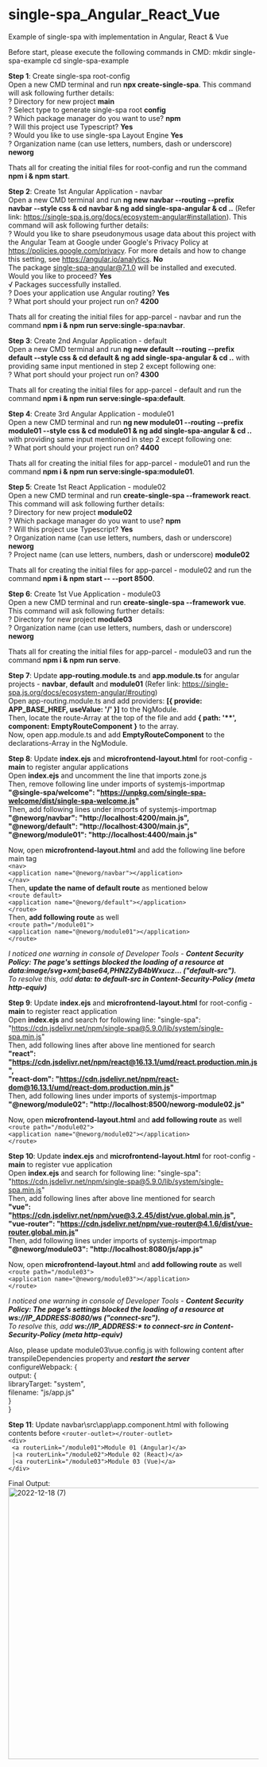 # single-spa_Angular_React_Vue
Example of single-spa with implementation in Angular, React &amp; Vue

Before start, please execute the following commands in CMD:
mkdir single-spa-example
cd single-spa-example

**Step 1**: Create single-spa root-config\
Open a new CMD terminal and run **npx create-single-spa**. This command will ask following further details:\
? Directory for new project **main**\
? Select type to generate single-spa root **config**\
? Which package manager do you want to use? **npm**\
? Will this project use Typescript? **Yes**\
? Would you like to use single-spa Layout Engine **Yes**\
? Organization name (can use letters, numbers, dash or underscore) **neworg**

Thats all for creating the initial files for root-config and run the command **npm i & npm start**.

**Step 2**: Create 1st Angular Application - navbar\
Open a new CMD terminal and run **ng new navbar  --routing --prefix navbar --style css & cd navbar & ng add single-spa-angular & cd ..** (Refer link: https://single-spa.js.org/docs/ecosystem-angular#installation). This command will ask following further details:\
? Would you like to share pseudonymous usage data about this project with the Angular Team at Google under Google's Privacy Policy at https://policies.google.com/privacy. For more details and how to change this setting, see https://angular.io/analytics. **No**\
The package single-spa-angular@7.1.0 will be installed and executed.\
Would you like to proceed? **Yes**\
√ Packages successfully installed.\
? Does your application use Angular routing? **Yes**\
? What port should your project run on? **4200**

Thats all for creating the initial files for app-parcel - navbar and run the command **npm i & npm run serve:single-spa:navbar**.

**Step 3**: Create 2nd Angular Application - default\
Open a new CMD terminal and run **ng new default  --routing --prefix default --style css & cd default & ng add single-spa-angular & cd ..** with providing same input mentioned in step 2 except following one:\
? What port should your project run on? **4300**

Thats all for creating the initial files for app-parcel - default and run the command **npm i & npm run serve:single-spa:default**.

**Step 4**: Create 3rd Angular Application - module01\
Open a new CMD terminal and run **ng new module01  --routing --prefix module01 --style css & cd module01 & ng add single-spa-angular & cd ..** with providing same input mentioned in step 2 except following one:\
? What port should your project run on? **4400**

Thats all for creating the initial files for app-parcel - module01 and run the command **npm i & npm run serve:single-spa:module01**.

**Step 5**: Create 1st React Application - module02\
Open a new CMD terminal and run **create-single-spa --framework react**. This command will ask following further details:\
? Directory for new project **module02**\
? Which package manager do you want to use? **npm**\
? Will this project use Typescript? **Yes**\
? Organization name (can use letters, numbers, dash or underscore) **neworg**\
? Project name (can use letters, numbers, dash or underscore) **module02**

Thats all for creating the initial files for app-parcel - module02 and run the command **npm i & npm start -- --port 8500**.

**Step 6**: Create 1st Vue Application - module03\
Open a new CMD terminal and run **create-single-spa --framework vue**. This command will ask following further details:\
? Directory for new project **module03**\
? Organization name (can use letters, numbers, dash or underscore) **neworg**

Thats all for creating the initial files for app-parcel - module03 and run the command **npm i & npm run serve**.

**Step 7**: Update **app-routing.module.ts** and **app.module.ts** for angular projects - **navbar**, **default** and **module01** (Refer link: https://single-spa.js.org/docs/ecosystem-angular/#routing) \
Open app-routing.module.ts and add providers: **[{ provide: APP_BASE_HREF, useValue: '/' }]** to the NgModule.\
Then, locate the route-Array at the top of the file and add **{ path: '\*\*', component: EmptyRouteComponent }** to the array.\
Now, open app.module.ts and add **EmptyRouteComponent** to the declarations-Array in the NgModule.

**Step 8**: Update **index.ejs** and **microfrontend-layout.html** for root-config - **main** to register angular applications\
Open **index.ejs** and uncomment the line that imports zone.js\
Then, remove following line under imports of systemjs-importmap\
**"@single-spa/welcome": "https://unpkg.com/single-spa-welcome/dist/single-spa-welcome.js"** \
Then, add following lines under imports of systemjs-importmap\
**"@neworg/navbar": "http://localhost:4200/main.js", \
"@neworg/default": "http://localhost:4300/main.js", \
"@neworg/module01": "http://localhost:4400/main.js"**

Now, open **microfrontend-layout.html** and add the following line before main tag\
`<nav>` \
`<application name="@neworg/navbar"></application>` \
`</nav>` \
Then, **update the name of default route** as mentioned below\
`<route default>` \
`<application name="@neworg/default"></application>` \
`</route>` \
Then, **add following route** as well\
`<route path="/module01">` \
`<application name="@neworg/module01"></application>` \
`</route>`

_I noticed one warning in console of Developer Tools - **Content Security Policy: The page's settings blocked the loading of a resource at data:image/svg+xml;base64,PHN2ZyB4bWxucz… ("default-src").**\
To resolve this, add **data: to default-src in Content-Security-Policy (meta http-equiv)**_

**Step 9**: Update **index.ejs** and **microfrontend-layout.html** for root-config - **main** to register react application\
Open **index.ejs** and search for following line: "single-spa": "https://cdn.jsdelivr.net/npm/single-spa@5.9.0/lib/system/single-spa.min.js" \
Then, add following lines after above line mentioned for search\
**"react": "https://cdn.jsdelivr.net/npm/react@16.13.1/umd/react.production.min.js", \
"react-dom": "https://cdn.jsdelivr.net/npm/react-dom@16.13.1/umd/react-dom.production.min.js"** \
Then, add following lines under imports of systemjs-importmap\
**"@neworg/module02": "http://localhost:8500/neworg-module02.js"**

Now, open **microfrontend-layout.html** and **add following route** as well\
`<route path="/module02">` \
`<application name="@neworg/module02"></application>` \
`</route>`

**Step 10**: Update **index.ejs** and **microfrontend-layout.html** for root-config - **main** to register vue application\
Open **index.ejs** and search for following line: "single-spa": "https://cdn.jsdelivr.net/npm/single-spa@5.9.0/lib/system/single-spa.min.js" \
Then, add following lines after above line mentioned for search\
**"vue": "https://cdn.jsdelivr.net/npm/vue@3.2.45/dist/vue.global.min.js", \
"vue-router": "https://cdn.jsdelivr.net/npm/vue-router@4.1.6/dist/vue-router.global.min.js"** \
Then, add following lines under imports of systemjs-importmap\
**"@neworg/module03": "http://localhost:8080/js/app.js"**

Now, open **microfrontend-layout.html** and **add following route** as well\
`<route path="/module03">` \
`<application name="@neworg/module03"></application>` \
`</route>`

_I noticed one warning in console of Developer Tools - **Content Security Policy: The page's settings blocked the loading of a resource at ws://IP_ADDRESS:8080/ws ("connect-src").**\
To resolve this, add **ws://IP_ADDRESS:\* to connect-src in Content-Security-Policy (meta http-equiv)**_

Also, please update module03\vue.config.js with following content after transpileDependencies property and ***restart the server*** \
configureWebpack: { \
output: { \
libraryTarget: "system", \
filename: "js/app.js" \
} \
} 

**Step 11**: Update navbar\src\app\app.component.html with following contents before `<router-outlet></router-outlet>` \
`<div>` \
` <a routerLink="/module01">Module 01 (Angular)</a>` \
` |<a routerLink="/module02">Module 02 (React)</a>` \
` |<a routerLink="/module03">Module 03 (Vue)</a>` \
`</div>`

Final Output: \
<img width="546" alt="2022-12-18 (7)" src="https://user-images.githubusercontent.com/70571098/208305839-084dff37-3fee-49b6-b5a2-7f171c884327.png">

